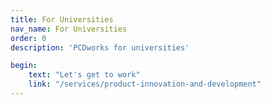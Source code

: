 ```yaml
---
title: For Universities
nav_name: For Universities
order: 0
description: 'PCDworks for universities'

begin:
    text: "Let's get to work"
    link: "/services/product-innovation-and-development"
---
```


<text-image image="/images/for/universities/fu-1.webp">
<template v-slot:left>

## PCDworks
# FOR UNIVERSITIES

Looking to master the art and science of new
product development? Go to school on us. You'll
find our staff of lifelong learners and innovators
has a faculty for helping universities boost their
bona fides in market research, product creation,
student development, and more.

**Are you finding gaps with:**
* Extensions of research groups
* Validation as a research engine
* Attracting new companies as clients (problem-seeking)
* Showing new students a place to grow


</template>
</text-image>

<image-text-tint image="/images/for/universities/fu-2.webp" :button="begin">
<template v-slot:right>

## It's all academic. We're singularly qualified to extend your research capabilities by helping you:
</br>

* Organize professors into NPD generators
* Vet ideas and determine market viability
* Establish your product development niche
* Round out gaps in research talent and expertise
* Keep projects afloat and students engaged and learning
* Elevate your university and attract new companies as clients

</template>
</image-text-tint>

<image-slide image="/images/for/universities/fu-3.webp">
<template>

"PCD - Product Concept Development was instrumental in moving our Intellectual
Property into the market place. PCD provided technical expertise and business acumen
in a powerful combination exceeding that of any entity | have worked with in over 30
years in the technology transfer arena."

<center>

**Dan G. Davis, CPA**\
Director of Technology Development\
Sam Houston State University
</center>

</template>
</image-slide>